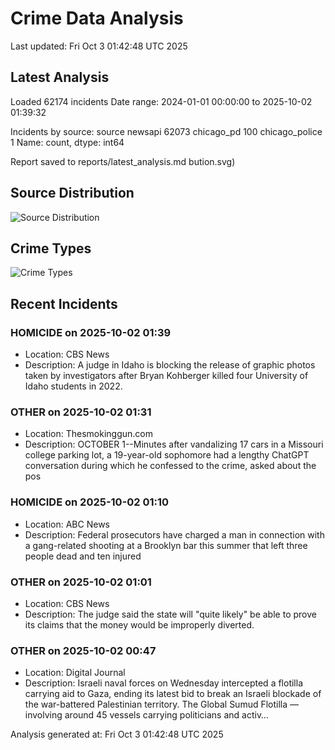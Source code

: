 # Crime Data Analysis
Last updated: Fri Oct  3 01:42:48 UTC 2025

## Latest Analysis

Loaded 62174 incidents
Date range: 2024-01-01 00:00:00 to 2025-10-02 01:39:32

Incidents by source:
source
newsapi           62073
chicago_pd          100
chicago_police        1
Name: count, dtype: int64

Report saved to reports/latest_analysis.md
bution.svg)

## Source Distribution
![Source Distribution](images/source_distribution.svg)

## Crime Types
![Crime Types](images/crime_types.svg)

## Recent Incidents

### HOMICIDE on 2025-10-02 01:39
- Location: CBS News
- Description: A judge in Idaho is blocking the release of graphic photos taken by investigators after Bryan Kohberger killed four University of Idaho students in 2022.


### OTHER on 2025-10-02 01:31
- Location: Thesmokinggun.com
- Description: OCTOBER 1--Minutes after vandalizing 17 cars in a Missouri college parking lot, a 19-year-old sophomore had a lengthy ChatGPT conversation during which he confessed to the crime, asked about the pos


### HOMICIDE on 2025-10-02 01:10
- Location: ABC News
- Description: Federal prosecutors have charged a man in connection with a gang-related shooting at a Brooklyn bar this summer that left three people dead and ten injured


### OTHER on 2025-10-02 01:01
- Location: CBS News
- Description: The judge said the state will "quite likely" be able to prove its claims that the money would be improperly diverted.


### OTHER on 2025-10-02 00:47
- Location: Digital Journal
- Description: Israeli naval forces on Wednesday intercepted a flotilla carrying aid to Gaza, ending its latest bid to break an Israeli blockade of the war-battered Palestinian territory. The Global Sumud Flotilla — involving around 45 vessels carrying politicians and activ…

Analysis generated at: Fri Oct  3 01:42:48 UTC 2025
